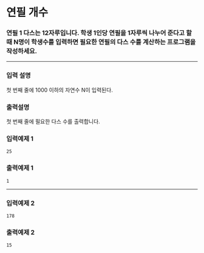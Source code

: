 # 연필 개수

### 연필 1 다스는 12자루입니다. 학생 1인당 연필을 1자루씩 나누어 준다고 할 때 N명이 학생수를 입력하면 필요한 연필의 다스 수를 계산하는 프로그램을 작성하세요.

---

### 입력 설명

첫 번째 줄에 1000 이하의 자연수 N이 입력된다.

### 출력설명

첫 번째 줄에 필요한 다스 수를 출력합니다.

### 입력예제 1

```
25
```

### 출력예제 1

```
1
```

---

### 입력예제 2

```
178
```

### 출력예제 2

```
15
```
